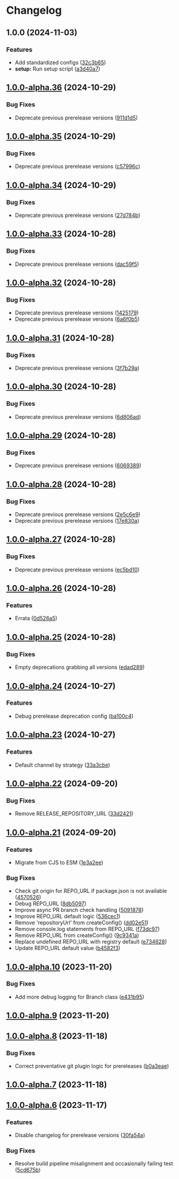 # Changelog

## 1.0.0 (2024-11-03)


### Features

* Add standardized configs ([32c3b65](https://github.com/RobHameetman/semantic-release-config/commit/32c3b6511643f009f96307e0e036dec58d62f1c9))
* **setup:** Run setup script ([a3d40a7](https://github.com/RobHameetman/semantic-release-config/commit/a3d40a79850926144ba1e2c93676c97fab815b3a))

## [1.0.0-alpha.36](https://github.com/RobHameetman/semantic-release-config/compare/1.0.0-alpha.35...1.0.0-alpha.36) (2024-10-29)


### Bug Fixes

* Deprecate previous prerelease versions ([911d1d5](https://github.com/RobHameetman/semantic-release-config/commit/911d1d5250a72d862e0e80137d273bca5990105a))

## [1.0.0-alpha.35](https://github.com/RobHameetman/semantic-release-config/compare/1.0.0-alpha.34...1.0.0-alpha.35) (2024-10-29)


### Bug Fixes

* Deprecate previous prerelease versions ([c57996c](https://github.com/RobHameetman/semantic-release-config/commit/c57996cb3d5f5079245498a14dc0d481098ef0e6))

## [1.0.0-alpha.34](https://github.com/RobHameetman/semantic-release-config/compare/1.0.0-alpha.33...1.0.0-alpha.34) (2024-10-29)


### Bug Fixes

* Deprecate previous prerelease versions ([27d784b](https://github.com/RobHameetman/semantic-release-config/commit/27d784ba00c4ed92ca12cd8958383e42d17dcb9a))

## [1.0.0-alpha.33](https://github.com/RobHameetman/semantic-release-config/compare/1.0.0-alpha.32...1.0.0-alpha.33) (2024-10-28)


### Bug Fixes

* Deprecate previous prerelease versions ([dac59f5](https://github.com/RobHameetman/semantic-release-config/commit/dac59f5dcb0bcb7b701e555618bb71ef283fb01f))

## [1.0.0-alpha.32](https://github.com/RobHameetman/semantic-release-config/compare/1.0.0-alpha.31...1.0.0-alpha.32) (2024-10-28)


### Bug Fixes

* Deprecate previous prerelease versions ([1425179](https://github.com/RobHameetman/semantic-release-config/commit/14251790d961340d53e43d02f8772e443ffd44f9))
* Deprecate previous prerelease versions ([6a6f0b5](https://github.com/RobHameetman/semantic-release-config/commit/6a6f0b5564932f7ed6a7872ae78e29df00a00abe))

## [1.0.0-alpha.31](https://github.com/RobHameetman/semantic-release-config/compare/1.0.0-alpha.30...1.0.0-alpha.31) (2024-10-28)


### Bug Fixes

* Deprecate previous prerelease versions ([3f7b29a](https://github.com/RobHameetman/semantic-release-config/commit/3f7b29aff2965a7eedebb32e6362fe538260d403))

## [1.0.0-alpha.30](https://github.com/RobHameetman/semantic-release-config/compare/1.0.0-alpha.29...1.0.0-alpha.30) (2024-10-28)


### Bug Fixes

* Deprecate previous prerelease versions ([6d806ad](https://github.com/RobHameetman/semantic-release-config/commit/6d806ad8430523d66c649f7bb6eb4f38aa34d69a))

## [1.0.0-alpha.29](https://github.com/RobHameetman/semantic-release-config/compare/1.0.0-alpha.28...1.0.0-alpha.29) (2024-10-28)


### Bug Fixes

* Deprecate previous prerelease versions ([6069389](https://github.com/RobHameetman/semantic-release-config/commit/6069389f6573d6a322dbf21a7b4603e6799ceb7d))

## [1.0.0-alpha.28](https://github.com/RobHameetman/semantic-release-config/compare/1.0.0-alpha.27...1.0.0-alpha.28) (2024-10-28)


### Bug Fixes

* Deprecate previous prerelease versions ([2e5c6e9](https://github.com/RobHameetman/semantic-release-config/commit/2e5c6e98c772f40c6afccc13d21b58d32f02a493))
* Deprecate previous prerelease versions ([17e830a](https://github.com/RobHameetman/semantic-release-config/commit/17e830adea160baeeecb15076258c55e5901ab65))

## [1.0.0-alpha.27](https://github.com/RobHameetman/semantic-release-config/compare/1.0.0-alpha.26...1.0.0-alpha.27) (2024-10-28)


### Bug Fixes

* Deprecate previous prerelease versions ([ec5bd10](https://github.com/RobHameetman/semantic-release-config/commit/ec5bd1018cc150ead43cc7589d6f6817c2dd9353))

## [1.0.0-alpha.26](https://github.com/RobHameetman/semantic-release-config/compare/1.0.0-alpha.25...1.0.0-alpha.26) (2024-10-28)


### Features

* Errata ([0d526a5](https://github.com/RobHameetman/semantic-release-config/commit/0d526a593a4e611b012e0d6bb35d601e5a209351))

## [1.0.0-alpha.25](https://github.com/RobHameetman/semantic-release-config/compare/1.0.0-alpha.24...1.0.0-alpha.25) (2024-10-28)


### Bug Fixes

* Empty deprecations grabbing all versions ([edad289](https://github.com/RobHameetman/semantic-release-config/commit/edad289688d4b9bfc6bbdb06e94c99d4c02aad7e))

## [1.0.0-alpha.24](https://github.com/RobHameetman/semantic-release-config/compare/1.0.0-alpha.23...1.0.0-alpha.24) (2024-10-27)


### Features

* Debug prerelease deprecation config ([ba100c4](https://github.com/RobHameetman/semantic-release-config/commit/ba100c4281e8a407a6299f520e1096c24e487fd1))

## [1.0.0-alpha.23](https://github.com/RobHameetman/semantic-release-config/compare/1.0.0-alpha.22...1.0.0-alpha.23) (2024-10-27)


### Features

* Default channel by strategy ([33a3cbe](https://github.com/RobHameetman/semantic-release-config/commit/33a3cbe834af4d4343603825ac7e2f6c6832c8a4))

## [1.0.0-alpha.22](https://github.com/RobHameetman/semantic-release-config/compare/1.0.0-alpha.21...1.0.0-alpha.22) (2024-09-20)


### Bug Fixes

* Remove RELEASE_REPOSITORY_URL ([33d2421](https://github.com/RobHameetman/semantic-release-config/commit/33d242116b1ecd6ac1da26c640f236eed4525759))

## [1.0.0-alpha.21](https://github.com/RobHameetman/semantic-release-config/compare/1.0.0-alpha.20...1.0.0-alpha.21) (2024-09-20)


### Features

* Migrate from CJS to ESM ([1e3a2ee](https://github.com/RobHameetman/semantic-release-config/commit/1e3a2ee075ca4b754591e754348b0eb0208e57ff))


### Bug Fixes

* Check git origin for REPO_URL if package.json is not available ([4570526](https://github.com/RobHameetman/semantic-release-config/commit/45705265d86172608aabca06e01824d9daa16f9c))
* Debug REPO_URL ([8db5097](https://github.com/RobHameetman/semantic-release-config/commit/8db50975f140d0d4ff4851bb37c07f200c5d2158))
* Improve async PR branch check handling ([5091878](https://github.com/RobHameetman/semantic-release-config/commit/50918784a26a47a37b617a7a8939cce9a3ee9613))
* Improve REPO_URL default logic ([536cec1](https://github.com/RobHameetman/semantic-release-config/commit/536cec1a6f69fcd6bac8bae4b84bb30caaec3e9d))
* Remove 'repositoryUrl' from createConfig() ([dd02e51](https://github.com/RobHameetman/semantic-release-config/commit/dd02e516724aa7a1bcbf1ea3c28d514174b984c6))
* Remove console.log statements from REPO_URL ([f73dc97](https://github.com/RobHameetman/semantic-release-config/commit/f73dc97d01d31ca7fad272d80a25b651bab81990))
* Remove REPO_URL from createConfig() ([9c9341a](https://github.com/RobHameetman/semantic-release-config/commit/9c9341ad04df22df2688538d03d611999c41085a))
* Replace undefined REPO_URL with registry default ([e734628](https://github.com/RobHameetman/semantic-release-config/commit/e734628157246c999c688309aff2b3a84eb5ca30))
* Update REPO_URL default value ([b4582f3](https://github.com/RobHameetman/semantic-release-config/commit/b4582f344fab51ece43abd923394b6127d6e359f))

## [1.0.0-alpha.10](https://github.com/RobHameetman/semantic-release-config/compare/1.0.0-alpha.9...1.0.0-alpha.10) (2023-11-20)


### Bug Fixes

* Add more debug logging for Branch class ([e431b95](https://github.com/RobHameetman/semantic-release-config/commit/e431b950531fcd043427c59fcd50f420b52a07a6))

## [1.0.0-alpha.9](https://github.com/RobHameetman/semantic-release-config/compare/1.0.0-alpha.8...1.0.0-alpha.9) (2023-11-20)

## [1.0.0-alpha.8](https://github.com/RobHameetman/semantic-release-config/compare/1.0.0-alpha.7...1.0.0-alpha.8) (2023-11-18)


### Bug Fixes

* Correct preventative git plugin logic for prereleases ([b0a3eae](https://github.com/RobHameetman/semantic-release-config/commit/b0a3eae77e9f68acf0ec033c06ad6df41f7c4807))

## [1.0.0-alpha.7](https://github.com/RobHameetman/semantic-release-config/compare/1.0.0-alpha.6...1.0.0-alpha.7) (2023-11-18)

## [1.0.0-alpha.6](https://github.com/RobHameetman/semantic-release-config/compare/1.0.0-alpha.5...1.0.0-alpha.6) (2023-11-17)


### Features

* Disable changelog for prerelease versions ([30fa54a](https://github.com/RobHameetman/semantic-release-config/commit/30fa54a5913ed960bd08e3baeee8da7cc3d29e95))


### Bug Fixes

* Resolve build pipeline misalignment and occasionally failing test ([5cd675b](https://github.com/RobHameetman/semantic-release-config/commit/5cd675b50cfb1f864c9f23cc8fca85b62c72dd39))
